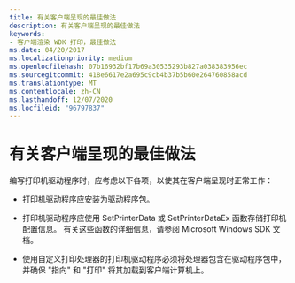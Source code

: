 ```yaml
---
title: 有关客户端呈现的最佳做法
description: 有关客户端呈现的最佳做法
keywords:
- 客户端渲染 WDK 打印，最佳做法
ms.date: 04/20/2017
ms.localizationpriority: medium
ms.openlocfilehash: 07b16932bf17b69a30535293b827a038383956ec
ms.sourcegitcommit: 418e6617e2a695c9cb4b37b5b60e264760858acd
ms.translationtype: MT
ms.contentlocale: zh-CN
ms.lasthandoff: 12/07/2020
ms.locfileid: "96797837"
---
```

# <a name="best-practices-for-client-side-rendering"></a>有关客户端呈现的最佳做法


编写打印机驱动程序时，应考虑以下各项，以使其在客户端呈现时正常工作：

-   打印机驱动程序应安装为驱动程序包。

-   打印机驱动程序应使用 SetPrinterData 或 SetPrinterDataEx 函数存储打印机配置信息。 有关这些函数的详细信息，请参阅 Microsoft Windows SDK 文档。

-   使用自定义打印处理器的打印机驱动程序必须将处理器包含在驱动程序包中，并确保 "指向" 和 "打印" 将其加载到客户端计算机上。

 

 




